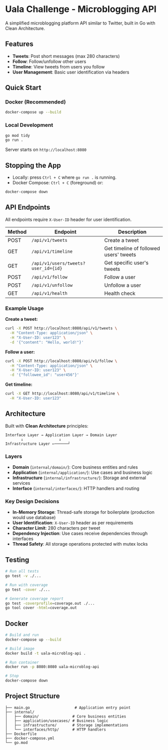 # Uala Challenge - Microblogging API

A simplified microblogging platform API similar to Twitter, built in Go with Clean Architecture.

## Features

- **Tweets**: Post short messages (max 280 characters)
- **Follow**: Follow/unfollow other users
- **Timeline**: View tweets from users you follow
- **User Management**: Basic user identification via headers

## Quick Start

### Docker (Recommended)
```bash
docker-compose up --build
```

### Local Development
```bash
go mod tidy
go run .
```

Server starts on `http://localhost:8080`

## Stopping the App

- Locally: press `Ctrl + C` where `go run .` is running.
- Docker Compose: `Ctrl + C` (foreground) or:
```bash
docker-compose down
```

## API Endpoints

All endpoints require `X-User-ID` header for user identification.

| Method | Endpoint | Description |
|--------|----------|-------------|
| POST | `/api/v1/tweets` | Create a tweet |
| GET | `/api/v1/timeline` | Get timeline of followed users' tweets |
| GET | `/api/v1/users/tweets?user_id={id}` | Get specific user's tweets |
| POST | `/api/v1/follow` | Follow a user |
| POST | `/api/v1/unfollow` | Unfollow a user |
| GET | `/api/v1/health` | Health check |

### Example Usage

**Create a tweet:**
```bash
curl -X POST http://localhost:8080/api/v1/tweets \
  -H "Content-Type: application/json" \
  -H "X-User-ID: user123" \
  -d '{"content": "Hello, world!"}'
```

**Follow a user:**
```bash
curl -X POST http://localhost:8080/api/v1/follow \
  -H "Content-Type: application/json" \
  -H "X-User-ID: user123" \
  -d '{"followee_id": "user456"}'
```

**Get timeline:**
```bash
curl -X GET http://localhost:8080/api/v1/timeline \
  -H "X-User-ID: user123"
```

## Architecture

Built with **Clean Architecture** principles:

```
Interface Layer → Application Layer → Domain Layer
       ↓                ↓
Infrastructure Layer ←──────┘
```

### Layers

- **Domain** (`internal/domain/`): Core business entities and rules
- **Application** (`internal/application/`): Use cases and business logic
- **Infrastructure** (`internal/infrastructure/`): Storage and external services
- **Interface** (`internal/interfaces/`): HTTP handlers and routing

### Key Design Decisions

- **In-Memory Storage**: Thread-safe storage for boilerplate (production would use database)
- **User Identification**: `X-User-ID` header as per requirements
- **Character Limit**: 280 characters per tweet
- **Dependency Injection**: Use cases receive dependencies through interfaces
- **Thread Safety**: All storage operations protected with mutex locks

## Testing

```bash
# Run all tests
go test -v ./...

# Run with coverage
go test -cover ./...

# Generate coverage report
go test -coverprofile=coverage.out ./...
go tool cover -html=coverage.out
```

## Docker

```bash
# Build and run
docker-compose up --build

# Build image
docker build -t uala-microblog-api .

# Run container
docker run -p 8080:8080 uala-microblog-api

# Stop
docker-compose down
```

## Project Structure

```
├── main.go                    # Application entry point
├── internal/
│   ├── domain/               # Core business entities
│   ├── application/usecases/ # Business logic
│   ├── infrastructure/       # Storage implementations
│   └── interfaces/http/      # HTTP handlers
├── Dockerfile
├── docker-compose.yml
└── go.mod
```
